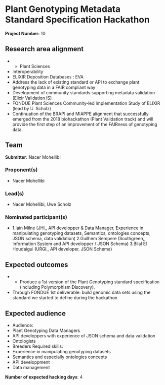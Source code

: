 # Plant Genotyping Metadata Standard Specification Hackathon

**Project Number:** 10

## Research area alignment

- - Plant Sciences
 - Interoperability
 - ELIXIR Deposition Databases : EVA 
 - Address the lack of existing standard or API to exchange plant genotyping data in a FAIR compliant way
 - Development of community standards supporting metadata validation (Elixir Validation IS)
 - FONDUE Plant Sciences Community-led Implementation Study of ELIXIR (lead by U. Scholz)
 - Continuation of the BRAPI and MIAPPE alignment that successfully emerged from the 2018 biohackathon (Plant Validation track) and will provide the first step of an improvement of the FAIRness of genotyping data.

## Team

**Submitter:** Nacer Mohellibi

### Proponent(s)

- Nacer Mohellibi

### Lead(s)

- Nacer Mohellibi, Uwe Scholz

### Nominated participant(s)

- 1.Iain Milne (JHI,, API developper & Data Manager, Experience in manipulating genotyping datasets, Semantics, ontologies concepts, JSON schema, data validation)
 2.Guilhem Sempere (Southgreen,, Information System and API developper / JSON Schema)
 3.Bilal El Houdaigui (URGI,, API developer, JSON Schema)

## Expected outcomes

- - Produce a 1st version of the Plant Genotyping standard specification (including Polymorphism Discovery).
 - Through FONDUE 1st deliverable: build genomic data sets using the standard we started to define during the hackathon.

## Expected audience

- Audience:
 - Plant Genotyping Data Managers
 - API developpers with experience of JSON schema and data validation
 - Ontologists
 - Breeders
 Required skills:
 - Experience in manipulating genotyping datasets
 - Semantics and especially ontologies concepts
 - API developpment
 - Data management

**Number of expected hacking days**: 4

